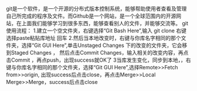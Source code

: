 git是一个软件，是一个开源的分布式版本控制系统，能够帮助使用者查看及管理自己所完成的程序及文件。而Github是一个网站，是一个全球范围内的开源网站，在上面我们能够学习到很多东西，能够查看别人的文件，并能够交流等。
git 使用流程：
1.建立一个空文件夹，右键选择“Git Bash Here”,输入 git clone 右键选择paste粘贴库地址 回车 2.然后当本地改变时，右键与你库名字相同的那个文件夹，选择“Git GUI Here”,单击Unstaged Changes 下的改变的文件夹，它会移到Staged Changes ， 然后点击Commit Changes，输入相关的改变内容，再点击Commit ，再点push，出现success就OK了 3当库发生变化，同步到本地，，右键与你库名字相同的那个文件夹，选择“Git GUI Here”,选择Remote>>Fetch from>>origin, 出现success后点击close，再点击Merge>>Local Merge>>Merge，success后点击close
